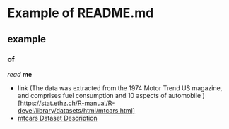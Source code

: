 # Example of README.md
## example
### of
*read*
**me**
* link (The data was extracted from the 1974 Motor Trend US magazine, and comprises fuel consumption and 10 aspects of automobile )[https://stat.ethz.ch/R-manual/R-devel/library/datasets/html/mtcars.html]
* [mtcars Dataset Description](https://www.researchgate.net/profile/Rajiv-Sambasivan/publication/306258000/figure/tbl2/AS:668378133954573@1536365173361/mtcars-Dataset-Description.png)


